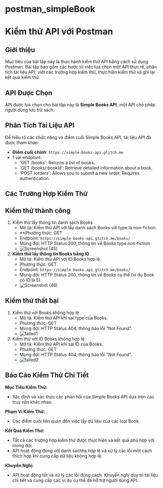 # postman_simpleBook

# Kiểm thử API với Postman

## Giới thiệu
Mục tiêu của bài tập này là thực hành kiểm thử API bằng cách sử dụng Postman. Bài tập bao gồm các bước từ việc lựa chọn một API thực tế, phân tích tài liệu API, viết các trường hợp kiểm thử, thực hiện kiểm thử và ghi lại kết quả kiểm thử.

## API Được Chọn
API được lựa chọn cho bài tập này là **Simple Books API**, một API cho phép người dùng lưu trữ sách.

## Phân Tích Tài Liệu API
Để hiểu rõ các chức năng và điểm cuối Simple Books API, tài liệu API đã được tham khảo:
- **Điểm cuối chính**: `https://simple-books-api.glitch.me`
- 1 vài endpoint:
  - 'GET /books': Returns a list of books.
  - 'GET /books/:bookId': Retrieve detailed information about a book.
  - 'POST /orders': Allows you to submit a new order. Requires authentication.
 
## Các Trường Hợp Kiểm Thử
## Kiểm thử thành công
1. Kiểm thử lấy thông tin danh sách Books
   - Mô tả: Kiểm thử API với lấy danh sách Books với type là non-fiction.
   - **Phương thức: GET
   - Endpoint: `https://simple-books-api.glitch.me/books/`
   - Mong đợi: HTTP Status 200, thông tin về Books type non-fiction
   - ![Screenshot (45)](https://github.com/Giang1311/postman_simpleBook/assets/96896545/937612f9-fe2d-41e4-9e41-d30016cc513a)
2. **Kiểm thử lấy thông tin Books bằng ID**
   - Mô tả: Kiểm thử API với ID Books hợp lệ.
   - Phương thức: GET
   - Endpoint: `https://simple-books-api.glitch.me/books/`
   - Mong đợi: HTTP Status 200, thông tin về Books cụ thể (ví dụ Book có ID là 5).
   - ![Screenshot (46)](https://github.com/Giang1311/postman_simpleBook/assets/96896545/36ba776c-fd8e-4191-b527-d80c6a665a9b)
## Kiểm thử thất bại
1. Kiểm thử với Books không hợp lệ
   - Mô tả: Kiểm thử API khi sai type của Books.
   - Phương thức: GET
   - Mong đợi: HTTP Status 404, thông báo lỗi "Not Found".
   - ![failed1](https://github.com/Giang1311/postman_simpleBook/assets/96896545/4e969dec-2565-45e3-b745-814469d1b7b6)
2. Kiểm thử với ID Books không hợp lệ
   - Mô tả: Kiểm thử API khi sai ID của Books.
   - Phương thức: GET
   - Mong đợi: HTTP Status 404, thông báo lỗi "Not Found".
   - ![failed2](https://github.com/Giang1311/postman_simpleBook/assets/96896545/2e04fe77-49e5-46e4-bc7b-84b0ae1ac51f)


## Báo Cáo Kiểm Thử Chi Tiết

**Mục Tiêu Kiểm Thử:**
- Xác định và xác thực các phản hồi của Simple Books API dựa trên các truy vấn khác nhau.

**Phạm Vi Kiểm Thử:**
- Các điểm cuối liên quan đến việc lấy dữ liệu của các loại Book.

**Kết Quả Kiểm Thử:**
- Tất cả các trường hợp kiểm thử được thực hiện và kết quả phù hợp với mong đợi.
- API hoạt động đúng với danh sachhs hợp lệ và xử lý các lỗi một cách thích hợp khi cung cấp dữ liệu không hợp lệ.

**Khuyến Nghị:**
- API hoạt động tốt và xử lý các lỗi đúng cách. Khuyến nghị duy trì tài liệu chi tiết và cung cấp các ví dụ cụ thể để hỗ trợ người dùng API.
